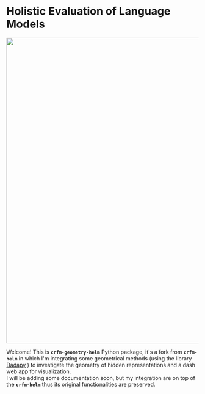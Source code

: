 <!--intro-start-->
# Holistic Evaluation of Language Models

[comment]: <> (When using the img tag, which allows us to specify size, src has to be a URL.)
<img src="https://github.com/stanford-crfm/helm/raw/main/src/helm/benchmark/static/images/helm-logo.png" alt=""  width="800"/>

Welcome! This is **`crfm-geometry-helm`** Python package, it's a fork from **`crfm-helm`** in which I'm integrating some geometrical methods (using the library [Dadapy](https://github.com/sissa-data-science/DADApy/tree/main) ) to investigate the geometry of hidden representations and a dash web app for visualization.    
I will be adding some documentation soon, but my integration are on top of the **`crfm-helm`** thus its original functionalities are preserved.
